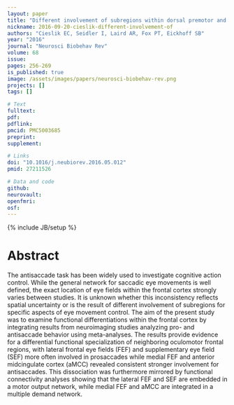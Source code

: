```yaml
---
layout: paper
title: "Different involvement of subregions within dorsal premotor and medial frontal cortex for pro- and antisaccades."
nickname: 2016-09-20-cieslik-different-involvement-of
authors: "Cieslik EC, Seidler I, Laird AR, Fox PT, Eickhoff SB"
year: "2016"
journal: "Neurosci Biobehav Rev"
volume: 68
issue: 
pages: 256-269
is_published: true
image: /assets/images/papers/neurosci-biobehav-rev.png
projects: []
tags: []

# Text
fulltext:
pdf:
pdflink:
pmcid: PMC5003685
preprint:
supplement:

# Links
doi: "10.1016/j.neubiorev.2016.05.012"
pmid: 27211526

# Data and code
github:
neurovault:
openfmri:
osf:
---
```

{% include JB/setup %}

# Abstract

The antisaccade task has been widely used to investigate cognitive action control. While the general network for saccadic eye movements is well defined, the exact location of eye fields within the frontal cortex strongly varies between studies. It is unknown whether this inconsistency reflects spatial uncertainty or is the result of different involvement of subregions for specific aspects of eye movement control. The aim of the present study was to examine functional differentiations within the frontal cortex by integrating results from neuroimaging studies analyzing pro- and antisaccade behavior using meta-analyses. The results provide evidence for a differential functional specialization of neighboring oculomotor frontal regions, with lateral frontal eye fields (FEF) and supplementary eye field (SEF) more often involved in prosaccades while medial FEF and anterior midcingulate cortex (aMCC) revealed consistent stronger involvement for antisaccades. This dissociation was furthermore mirrored by functional connectivity analyses showing that the lateral FEF and SEF are embedded in a motor output network, while medial FEF and aMCC are integrated in a multiple demand network.
